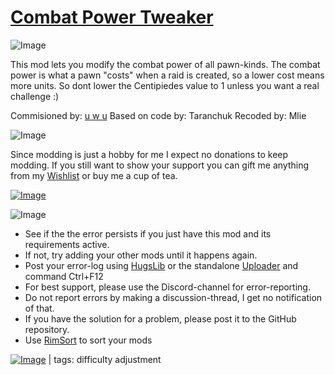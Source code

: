 # [Combat Power Tweaker](https://steamcommunity.com/sharedfiles/filedetails/?id=2296636827)

![Image](https://i.imgur.com/iCj5o7O.png)

This mod lets you modify the combat power of all pawn-kinds.
The combat power is what a pawn "costs" when a raid is created, so a lower cost means more units.
So dont lower the Centipiedes value to 1 unless you want a real challenge :)

Commisioned by: [u w u](https://steamcommunity.com/profiles/76561198068907991)
Based on code by: Taranchuk
Recoded by: Mlie


![Image](https://i.imgur.com/Ds0rBAD.png)

Since modding is just a hobby for me I expect no donations to keep modding. If you still want to show your support you can gift me anything from my [Wishlist](https://store.steampowered.com/wishlist/id/Mlie) or buy me a cup of tea.

[![Image](https://i.imgur.com/VWG0yff.png)](https://ko-fi.com/G2G55DDYD)

![Image](https://i.imgur.com/5xwDG6H.png)



-  See if the the error persists if you just have this mod and its requirements active.
-  If not, try adding your other mods until it happens again.
-  Post your error-log using [HugsLib](https://steamcommunity.com/workshop/filedetails/?id=818773962) or the standalone [Uploader](https://steamcommunity.com/sharedfiles/filedetails/?id=2873415404) and command Ctrl+F12
-  For best support, please use the Discord-channel for error-reporting.
-  Do not report errors by making a discussion-thread, I get no notification of that.
-  If you have the solution for a problem, please post it to the GitHub repository.
-  Use [RimSort](https://github.com/RimSort/RimSort/releases/latest) to sort your mods

 

[![Image](https://img.shields.io/github/v/release/emipa606/CombatPowerTweaker?label=latest%20version&style=plastic&labelColor=0070cd&color=white)](https://steamcommunity.com/sharedfiles/filedetails/changelog/2296636827) | tags:  difficulty adjustment

